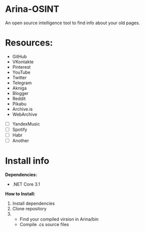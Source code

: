 # Arina-OSINT
An open source intelligence tool to find info about your old pages.

# Resources:
- GitHub
- VKontakte
- Pinterest
- YouTube
- Twitter
- Telegram
- Akniga
- Blogger
- Reddit
- Pikabu
- Archive.is
- WebArchive
- [ ] YandexMusic
- [ ] Spotify
- [ ] Habr
- [ ] Another

# Install info
**Dependencies:**
- .NET Core 3.1

**How to Install:**
1. Install dependencies
2. Clone repository
3. - Find your compiled virsion in Arina/bin 
   - Compile .cs source files

